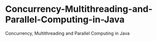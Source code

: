 # Concurrency-Multithreading-and-Parallel-Computing-in-Java
Concurrency, Multithreading and Parallel Computing in Java
